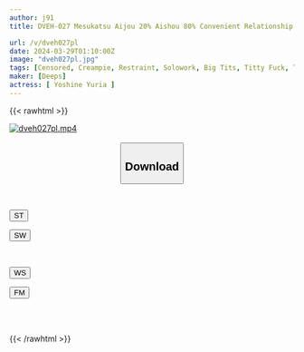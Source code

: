 ```yaml
---
author: j91
title: DVEH-027 Mesukatsu Aijou 20% Aishou 80% Convenient Relationship Yuria Yoshine

url: /v/dveh027pl
date: 2024-03-29T01:10:00Z
image: "dveh027pl.jpg"
tags: [Censored, Creampie, Restraint, Solowork, Big Tits, Titty Fuck, Toy	]
maker: [Deeps]
actress: [ Yoshine Yuria ]
---
```



{{< rawhtml >}}

<div class="video" data-videoid="Da7omm4a06Sk0VO">
    <a href="javascript:;">
        <img src="/v/dveh027pl/dveh027pl.jpg" width="WIDTH" height="HEIGHT" alt="dveh027pl.mp4" loading="lazy">
    </a>
</div>

<script type="text/javascript" src="https://j91.asia/asset/on-demand-st.js"></script>

<br>
  <link rel="stylesheet" href="https://j91.asia/asset/bs5.css">
  
  <center>
  <button class="btn btn-primary" type="button" data-bs-toggle="collapse" data-bs-target=".multi-collapse" aria-expanded="false" aria-controls="multiCollapseExample1 multiCollapseExample2"><h2>Download</h2></button></center>
</p>
<div class="row">
  <div class="col">
    <div class="collapse multi-collapse" id="multiCollapseExample1">
      <div class="card card-body">
	      	      <br>
<div class="buttons">  
<p><a href="https://streamtape.to/v/Da7omm4a06Sk0VO" target="_blank"><button class="btn-hover color-3"><i class="fa fa-download"></i> ST</button></a></p>
<p><a href="https://asnwish.com/322jnm4rywf3" target="_blank"><button class="btn-hover color-2"><i class="fa fa-download"></i> SW</button></a></p></div>
    </div>
  </div>
</div>
  <div class="col">
    <div class="collapse multi-collapse" id="multiCollapseExample2">
      <div class="card card-body">
	      <br>
<div class="buttons">
<p><a href="https://wolfstream.tv/0bcfsxkyjz6v"><button class="btn-hover color-9"><i class="fa fa-download"></i> WS</button></a></p>
<p><a href="https://filemoon.sx/d/73u2d9oqauyp"><button class="btn-hover color-8"><i class="fa fa-download"></i> FM</button></a></p></div>
<br><br>
      </div>
    </div>
  </div>
</div>

{{< /rawhtml >}}